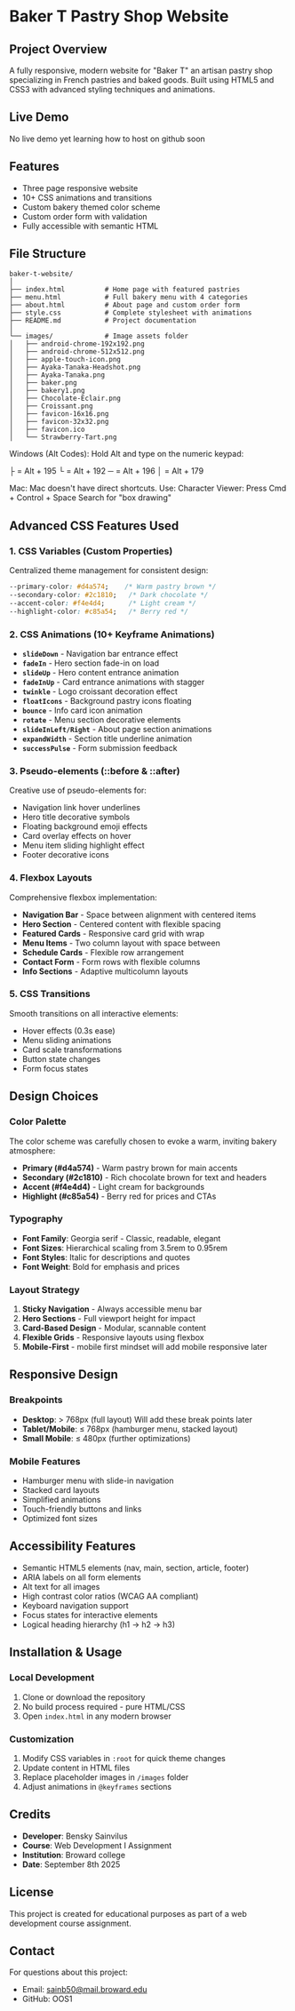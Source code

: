 # Baker T Pastry Shop Website

## Project Overview
A fully responsive, modern website for "Baker T" an artisan pastry shop specializing in French pastries and baked goods. Built using HTML5 and CSS3 with advanced styling techniques and animations.

## Live Demo
No live demo yet learning how to host on github soon 

## Features
- Three page responsive website
- 10+ CSS animations and transitions
- Custom bakery themed color scheme
- Custom order form with validation
- Fully accessible with semantic HTML

## File Structure
```
baker-t-website/
│
├── index.html          # Home page with featured pastries
├── menu.html           # Full bakery menu with 4 categories
├── about.html          # About page and custom order form
├── style.css           # Complete stylesheet with animations
├── README.md           # Project documentation
│
└── images/             # Image assets folder
│   ├── android-chrome-192x192.png
│   ├── android-chrome-512x512.png
│   ├── apple-touch-icon.png
│   ├── Ayaka-Tanaka-Headshot.png
│   ├── Ayaka-Tanaka.png
│   ├── baker.png
│   ├── bakery1.png
│   ├── Chocolate-Eclair.png
│   ├── Croissant.png
│   ├── favicon-16x16.png
│   ├── favicon-32x32.png
│   ├── favicon.ico
│   └── Strawberry-Tart.png
```
Windows (Alt Codes):
Hold Alt and type on the numeric keypad:

├ = Alt + 195
└ = Alt + 192
─ = Alt + 196
│ = Alt + 179

Mac:
Mac doesn't have direct shortcuts. Use:
Character Viewer: Press Cmd + Control + Space
Search for "box drawing"

## Advanced CSS Features Used

### 1. CSS Variables (Custom Properties)
Centralized theme management for consistent design:
```css
--primary-color: #d4a574;    /* Warm pastry brown */
--secondary-color: #2c1810;   /* Dark chocolate */
--accent-color: #f4e4d4;      /* Light cream */
--highlight-color: #c85a54;   /* Berry red */
```

### 2. CSS Animations (10+ Keyframe Animations)
- **`slideDown`** - Navigation bar entrance effect
- **`fadeIn`** - Hero section fade-in on load
- **`slideUp`** - Hero content entrance animation
- **`fadeInUp`** - Card entrance animations with stagger
- **`twinkle`** - Logo croissant decoration effect
- **`floatIcons`** - Background pastry icons floating
- **`bounce`** - Info card icon animation
- **`rotate`** - Menu section decorative elements
- **`slideInLeft/Right`** - About page section animations
- **`expandWidth`** - Section title underline animation
- **`successPulse`** - Form submission feedback

### 3. Pseudo-elements (::before & ::after)
Creative use of pseudo-elements for:
- Navigation link hover underlines
- Hero title decorative symbols
- Floating background emoji effects
- Card overlay effects on hover
- Menu item sliding highlight effect
- Footer decorative icons

### 4. Flexbox Layouts
Comprehensive flexbox implementation:
- **Navigation Bar** - Space between alignment with centered items
- **Hero Section** - Centered content with flexible spacing
- **Featured Cards** - Responsive card grid with wrap
- **Menu Items** - Two column layout with space between
- **Schedule Cards** - Flexible row arrangement
- **Contact Form** - Form rows with flexible columns
- **Info Sections** - Adaptive multicolumn layouts

### 5. CSS Transitions
Smooth transitions on all interactive elements:
- Hover effects (0.3s ease)
- Menu sliding animations
- Card scale transformations
- Button state changes
- Form focus states

## Design Choices

### Color Palette
The color scheme was carefully chosen to evoke a warm, inviting bakery atmosphere:
- **Primary (#d4a574)** - Warm pastry brown for main accents
- **Secondary (#2c1810)** - Rich chocolate brown for text and headers
- **Accent (#f4e4d4)** - Light cream for backgrounds
- **Highlight (#c85a54)** - Berry red for prices and CTAs

### Typography
- **Font Family**: Georgia serif - Classic, readable, elegant
- **Font Sizes**: Hierarchical scaling from 3.5rem to 0.95rem
- **Font Styles**: Italic for descriptions and quotes
- **Font Weight**: Bold for emphasis and prices

### Layout Strategy
1. **Sticky Navigation** - Always accessible menu bar
2. **Hero Sections** - Full viewport height for impact
3. **Card-Based Design** - Modular, scannable content
4. **Flexible Grids** - Responsive layouts using flexbox
5. **Mobile-First** - mobile first mindset will add mobile responsive later

## Responsive Design

### Breakpoints
- **Desktop**: > 768px (full layout)
 Will add these break points later 
- **Tablet/Mobile**: ≤ 768px (hamburger menu, stacked layout)
- **Small Mobile**: ≤ 480px (further optimizations)

### Mobile Features
- Hamburger menu with slide-in navigation
- Stacked card layouts
- Simplified animations
- Touch-friendly buttons and links
- Optimized font sizes

## Accessibility Features
- Semantic HTML5 elements (nav, main, section, article, footer)
- ARIA labels on all form elements
- Alt text for all images
- High contrast color ratios (WCAG AA compliant)
- Keyboard navigation support
- Focus states for interactive elements
- Logical heading hierarchy (h1 → h2 → h3)


## Installation & Usage

### Local Development
1. Clone or download the repository
2. No build process required - pure HTML/CSS
3. Open `index.html` in any modern browser

### Customization
1. Modify CSS variables in `:root` for quick theme changes
2. Update content in HTML files
3. Replace placeholder images in `/images` folder
4. Adjust animations in `@keyframes` sections

## Credits
- **Developer**: Bensky Sainvilus
- **Course**: Web Development I Assignment
- **Institution**: Broward college
- **Date**: September 8th 2025

## License
This project is created for educational purposes as part of a web development course assignment.

## Contact
For questions about this project:
- Email: sainb50@mail.broward.edu
- GitHub: OOS1

